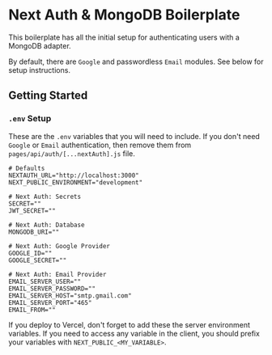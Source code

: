 # Next Auth & MongoDB Boilerplate

This boilerplate has all the initial setup for authenticating users with a MongoDB adapter.

By default, there are `Google` and passwordless `Email` modules. See below for setup instructions.

## Getting Started

### `.env` Setup

These are the `.env` variables that you will need to include. If you don't need `Google` or `Email` authentication, then remove them from `pages/api/auth/[...nextAuth].js` file.

```
# Defaults
NEXTAUTH_URL="http://localhost:3000"
NEXT_PUBLIC_ENVIRONMENT="development"

# Next Auth: Secrets
SECRET=""
JWT_SECRET=""

# Next Auth: Database
MONGODB_URI=""

# Next Auth: Google Provider
GOOGLE_ID=""
GOOGLE_SECRET=""

# Next Auth: Email Provider
EMAIL_SERVER_USER=""
EMAIL_SERVER_PASSWORD=""
EMAIL_SERVER_HOST="smtp.gmail.com"
EMAIL_SERVER_PORT="465"
EMAIL_FROM=""
```

If you deploy to Vercel, don't forget to add these the server environment variables. If you need to access any variable in the client, you should prefix your variables with `NEXT_PUBLIC_<MY_VARIABLE>`.
